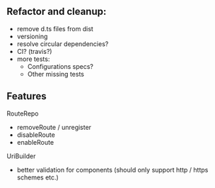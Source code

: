 ## Refactor and cleanup:

- remove d.ts files from dist
- versioning
- resolve circular dependencies?
- CI? (travis?)
- more tests:
    - Configurations specs?
    - Other missing tests

## Features

RouteRepo
- removeRoute / unregister
- disableRoute
- enableRoute

UriBuilder
- better validation for components (should only support http / https schemes etc.)
